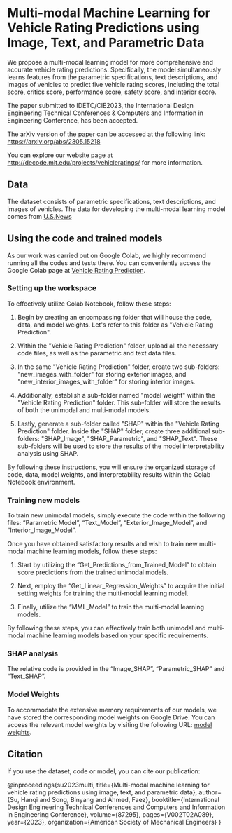 # Multi-modal Machine Learning for Vehicle Rating Predictions using Image, Text, and Parametric Data

We propose a multi-modal learning model for more comprehensive and accurate vehicle rating predictions. Specifically, the model simultaneously learns features from the parametric specifications, text descriptions, and images of vehicles to predict five vehicle rating scores, including the total score, critics score, performance score, safety score, and interior score.

The paper submitted to IDETC/CIE2023, the International Design Engineering Technical Conferences & Computers and Information in Engineering Conference, has been accepted. 

The arXiv version of the paper can be accessed at the following link: https://arxiv.org/abs/2305.15218

You can explore our website page at http://decode.mit.edu/projects/vehicleratings/ for more information.


## Data

The dataset consists of parametric specifications, text descriptions, and images of vehicles. The data for developing the multi-modal learning model
comes from [U.S.News](https://cars.usnews.com/cars-trucks)

## Using the code and trained models

As our work was carried out on Google Colab, we highly recommend running all the codes and tests there. You can conveniently access the Google Colab page at [Vehicle Rating Prediction](https://drive.google.com/drive/folders/1hPsnMsdDR2U8lBSR68IJv6E4qkHGvcHO?usp=sharing).

### Setting up the workspace

To effectively utilize Colab Notebook, follow these steps:

1. Begin by creating an encompassing folder that will house the code, data, and model weights. Let's refer to this folder as "Vehicle Rating Prediction".

2. Within the "Vehicle Rating Prediction" folder, upload all the necessary code files, as well as the parametric and text data files.

3. In the same "Vehicle Rating Prediction" folder, create two sub-folders: "new_images_with_folder" for storing exterior images, and "new_interior_images_with_folder" for storing interior images.

4. Additionally, establish a sub-folder named "model weight" within the "Vehicle Rating Prediction" folder. This sub-folder will store the results of both the unimodal and multi-modal models.

5. Lastly, generate a sub-folder called "SHAP" within the "Vehicle Rating Prediction" folder. Inside the "SHAP" folder, create three additional sub-folders: "SHAP_Image", "SHAP_Parametric", and "SHAP_Text". These sub-folders will be used to store the results of the model interpretability analysis using SHAP.

By following these instructions, you will ensure the organized storage of code, data, model weights, and interpretability results within the Colab Notebook environment.

### Training new models

To train new unimodal models, simply execute the code within the following files: “Parametric Model”, “Text_Model”, “Exterior_Image_Model”, and “Interior_Image_Model”.

Once you have obtained satisfactory results and wish to train new multi-modal machine learning models, follow these steps:

1. Start by utilizing the “Get_Predictions_from_Trained_Model” to obtain score predictions from the trained unimodal models.

2. Next, employ the “Get_Linear_Regression_Weights” to acquire the initial setting weights for training the multi-modal learning model.

3. Finally, utilize the “MML_Model” to train the multi-modal learning models.

By following these steps, you can effectively train both unimodal and multi-modal machine learning models based on your specific requirements.

<!-- To train new unimodal models, simply execute the code within the following files: [Parametric Model](code/Parametric_Model.ipynb), [Text_Model](code/Text_Model.ipynb), [Exterior_Image_Model](code/Exterior_Image_Model.ipynb), and [Interior_Image_Model](code/Interior_Image_Model.ipynb).

Once you have obtained satisfactory results and wish to train new multi-modal machine learning models, follow these steps:

1. Start by utilizing the [Get_Predictions_from_Trained_Model](code/Get_Predictions_from_Trained_Model.ipynb) to obtain score predictions from the trained unimodal models.

2. Next, employ the [Get_Linear_Regression_Weights](code/Get_Linear_Regression_Weights.ipynb) to acquire the initial setting weights for training the multi-modal learning model.

3. Finally, utilize the [MML_Model](code/MML_Model.ipynb) to train the multi-modal learning models.

By following these steps, you can effectively train both unimodal and multi-modal machine learning models based on your specific requirements. -->

### SHAP analysis

The relative code is provided in the “Image_SHAP”, “Parametric_SHAP” and “Text_SHAP”.

<!-- The relative code is provided in the [Image_SHAP](code/0_Image_SHAP.ipynb), [Parametric_SHAP](code/0_Parametric_SHAP.ipynb) and [Text_SHAP](code/0_Text_SHAP_pytorch.ipynb). -->

### Model Weights

To accommodate the extensive memory requirements of our models, we have stored the corresponding model weights on Google Drive. You can access the relevant model weights by visiting the following URL: [model weights](https://drive.google.com/drive/folders/1rPnwaib5kEDgx0ThQLfJgNYx8qKuibgC?usp=sharing).

## Citation

If you use the dataset, code or model, you can cite our publication:

@inproceedings{su2023multi,
  title={Multi-modal machine learning for vehicle rating predictions using image, text, and parametric data},
  author={Su, Hanqi and Song, Binyang and Ahmed, Faez},
  booktitle={International Design Engineering Technical Conferences and Computers and Information in Engineering Conference},
  volume={87295},
  pages={V002T02A089},
  year={2023},
  organization={American Society of Mechanical Engineers}
}
